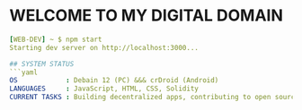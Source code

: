# WELCOME TO MY DIGITAL DOMAIN 

```yaml
[WEB-DEV] ~ $ npm start  
Starting dev server on http://localhost:3000...  

## SYSTEM STATUS
```yaml
OS            : Debain 12 (PC) &&& crDroid (Android)  
LANGUAGES     : JavaScript, HTML, CSS, Solidity  
CURRENT TASKS : Building decentralized apps, contributing to open source  
